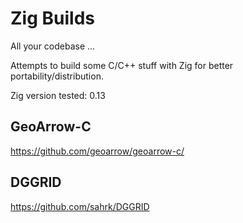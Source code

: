 # Zig Builds

All your codebase ...

Attempts to build some C/C++ stuff with Zig for better portability/distribution.

Zig version tested: 0.13

## GeoArrow-C

https://github.com/geoarrow/geoarrow-c/



## DGGRID

https://github.com/sahrk/DGGRID
